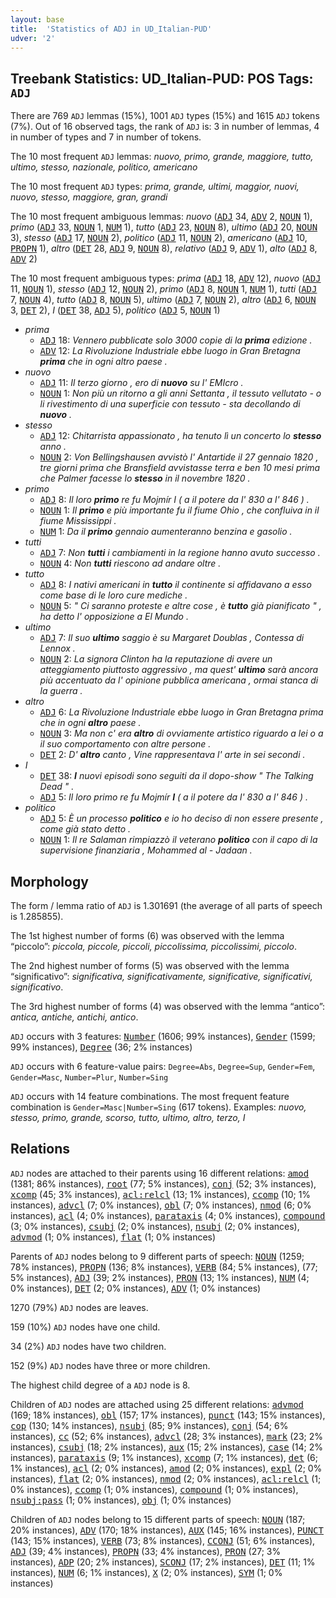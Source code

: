 ```yaml
---
layout: base
title:  'Statistics of ADJ in UD_Italian-PUD'
udver: '2'
---
```


## Treebank Statistics: UD_Italian-PUD: POS Tags: `ADJ`

There are 769 `ADJ` lemmas (15%), 1001 `ADJ` types (15%) and 1615 `ADJ` tokens (7%).
Out of 16 observed tags, the rank of `ADJ` is: 3 in number of lemmas, 4 in number of types and 7 in number of tokens.

The 10 most frequent `ADJ` lemmas: <em>nuovo, primo, grande, maggiore, tutto, ultimo, stesso, nazionale, politico, americano</em>

The 10 most frequent `ADJ` types:  <em>prima, grande, ultimi, maggior, nuovi, nuovo, stesso, maggiore, gran, grandi</em>

The 10 most frequent ambiguous lemmas: <em>nuovo</em> (<tt><a href="it_pud-pos-ADJ.html">ADJ</a></tt> 34, <tt><a href="it_pud-pos-ADV.html">ADV</a></tt> 2, <tt><a href="it_pud-pos-NOUN.html">NOUN</a></tt> 1), <em>primo</em> (<tt><a href="it_pud-pos-ADJ.html">ADJ</a></tt> 33, <tt><a href="it_pud-pos-NOUN.html">NOUN</a></tt> 1, <tt><a href="it_pud-pos-NUM.html">NUM</a></tt> 1), <em>tutto</em> (<tt><a href="it_pud-pos-ADJ.html">ADJ</a></tt> 23, <tt><a href="it_pud-pos-NOUN.html">NOUN</a></tt> 8), <em>ultimo</em> (<tt><a href="it_pud-pos-ADJ.html">ADJ</a></tt> 20, <tt><a href="it_pud-pos-NOUN.html">NOUN</a></tt> 3), <em>stesso</em> (<tt><a href="it_pud-pos-ADJ.html">ADJ</a></tt> 17, <tt><a href="it_pud-pos-NOUN.html">NOUN</a></tt> 2), <em>politico</em> (<tt><a href="it_pud-pos-ADJ.html">ADJ</a></tt> 11, <tt><a href="it_pud-pos-NOUN.html">NOUN</a></tt> 2), <em>americano</em> (<tt><a href="it_pud-pos-ADJ.html">ADJ</a></tt> 10, <tt><a href="it_pud-pos-PROPN.html">PROPN</a></tt> 1), <em>altro</em> (<tt><a href="it_pud-pos-DET.html">DET</a></tt> 28, <tt><a href="it_pud-pos-ADJ.html">ADJ</a></tt> 9, <tt><a href="it_pud-pos-NOUN.html">NOUN</a></tt> 8), <em>relativo</em> (<tt><a href="it_pud-pos-ADJ.html">ADJ</a></tt> 9, <tt><a href="it_pud-pos-ADV.html">ADV</a></tt> 1), <em>alto</em> (<tt><a href="it_pud-pos-ADJ.html">ADJ</a></tt> 8, <tt><a href="it_pud-pos-ADV.html">ADV</a></tt> 2)

The 10 most frequent ambiguous types:  <em>prima</em> (<tt><a href="it_pud-pos-ADJ.html">ADJ</a></tt> 18, <tt><a href="it_pud-pos-ADV.html">ADV</a></tt> 12), <em>nuovo</em> (<tt><a href="it_pud-pos-ADJ.html">ADJ</a></tt> 11, <tt><a href="it_pud-pos-NOUN.html">NOUN</a></tt> 1), <em>stesso</em> (<tt><a href="it_pud-pos-ADJ.html">ADJ</a></tt> 12, <tt><a href="it_pud-pos-NOUN.html">NOUN</a></tt> 2), <em>primo</em> (<tt><a href="it_pud-pos-ADJ.html">ADJ</a></tt> 8, <tt><a href="it_pud-pos-NOUN.html">NOUN</a></tt> 1, <tt><a href="it_pud-pos-NUM.html">NUM</a></tt> 1), <em>tutti</em> (<tt><a href="it_pud-pos-ADJ.html">ADJ</a></tt> 7, <tt><a href="it_pud-pos-NOUN.html">NOUN</a></tt> 4), <em>tutto</em> (<tt><a href="it_pud-pos-ADJ.html">ADJ</a></tt> 8, <tt><a href="it_pud-pos-NOUN.html">NOUN</a></tt> 5), <em>ultimo</em> (<tt><a href="it_pud-pos-ADJ.html">ADJ</a></tt> 7, <tt><a href="it_pud-pos-NOUN.html">NOUN</a></tt> 2), <em>altro</em> (<tt><a href="it_pud-pos-ADJ.html">ADJ</a></tt> 6, <tt><a href="it_pud-pos-NOUN.html">NOUN</a></tt> 3, <tt><a href="it_pud-pos-DET.html">DET</a></tt> 2), <em>I</em> (<tt><a href="it_pud-pos-DET.html">DET</a></tt> 38, <tt><a href="it_pud-pos-ADJ.html">ADJ</a></tt> 5), <em>politico</em> (<tt><a href="it_pud-pos-ADJ.html">ADJ</a></tt> 5, <tt><a href="it_pud-pos-NOUN.html">NOUN</a></tt> 1)


* <em>prima</em>
  * <tt><a href="it_pud-pos-ADJ.html">ADJ</a></tt> 18: <em>Vennero pubblicate solo 3000 copie di la <b>prima</b> edizione .</em>
  * <tt><a href="it_pud-pos-ADV.html">ADV</a></tt> 12: <em>La Rivoluzione Industriale ebbe luogo in Gran Bretagna <b>prima</b> che in ogni altro paese .</em>
* <em>nuovo</em>
  * <tt><a href="it_pud-pos-ADJ.html">ADJ</a></tt> 11: <em>Il terzo giorno , ero di <b>nuovo</b> su l' EMIcro .</em>
  * <tt><a href="it_pud-pos-NOUN.html">NOUN</a></tt> 1: <em>Non più un ritorno a gli anni Settanta , il tessuto vellutato - o li rivestimento di una superficie con tessuto - sta decollando di <b>nuovo</b> .</em>
* <em>stesso</em>
  * <tt><a href="it_pud-pos-ADJ.html">ADJ</a></tt> 12: <em>Chitarrista appassionato , ha tenuto lì un concerto lo <b>stesso</b> anno .</em>
  * <tt><a href="it_pud-pos-NOUN.html">NOUN</a></tt> 2: <em>Von Bellingshausen avvistò l' Antartide il 27 gennaio 1820 , tre giorni prima che Bransfield avvistasse terra e ben 10 mesi prima che Palmer facesse lo <b>stesso</b> in il novembre 1820 .</em>
* <em>primo</em>
  * <tt><a href="it_pud-pos-ADJ.html">ADJ</a></tt> 8: <em>Il loro <b>primo</b> re fu Mojmír I ( a il potere da l' 830 a l' 846 ) .</em>
  * <tt><a href="it_pud-pos-NOUN.html">NOUN</a></tt> 1: <em>Il <b>primo</b> e più importante fu il fiume Ohio , che confluiva in il fiume Mississippi .</em>
  * <tt><a href="it_pud-pos-NUM.html">NUM</a></tt> 1: <em>Da il <b>primo</b> gennaio aumenteranno benzina e gasolio .</em>
* <em>tutti</em>
  * <tt><a href="it_pud-pos-ADJ.html">ADJ</a></tt> 7: <em>Non <b>tutti</b> i cambiamenti in la regione hanno avuto successo .</em>
  * <tt><a href="it_pud-pos-NOUN.html">NOUN</a></tt> 4: <em>Non <b>tutti</b> riescono ad andare oltre .</em>
* <em>tutto</em>
  * <tt><a href="it_pud-pos-ADJ.html">ADJ</a></tt> 8: <em>I nativi americani in <b>tutto</b> il continente si affidavano a esso come base di le loro cure mediche .</em>
  * <tt><a href="it_pud-pos-NOUN.html">NOUN</a></tt> 5: <em>" Ci saranno proteste e altre cose , è <b>tutto</b> già pianificato " , ha detto l' opposizione a El Mundo .</em>
* <em>ultimo</em>
  * <tt><a href="it_pud-pos-ADJ.html">ADJ</a></tt> 7: <em>Il suo <b>ultimo</b> saggio è su Margaret Doublas , Contessa di Lennox .</em>
  * <tt><a href="it_pud-pos-NOUN.html">NOUN</a></tt> 2: <em>La signora Clinton ha la reputazione di avere un atteggiamento piuttosto aggressivo , ma quest' <b>ultimo</b> sarà ancora più accentuato da l' opinione pubblica americana , ormai stanca di la guerra .</em>
* <em>altro</em>
  * <tt><a href="it_pud-pos-ADJ.html">ADJ</a></tt> 6: <em>La Rivoluzione Industriale ebbe luogo in Gran Bretagna prima che in ogni <b>altro</b> paese .</em>
  * <tt><a href="it_pud-pos-NOUN.html">NOUN</a></tt> 3: <em>Ma non c' era <b>altro</b> di ovviamente artistico riguardo a lei o a il suo comportamento con altre persone .</em>
  * <tt><a href="it_pud-pos-DET.html">DET</a></tt> 2: <em>D' <b>altro</b> canto , Vine rappresentava l' arte in sei secondi .</em>
* <em>I</em>
  * <tt><a href="it_pud-pos-DET.html">DET</a></tt> 38: <em><b>I</b> nuovi episodi sono seguiti da il dopo-show " The Talking Dead " .</em>
  * <tt><a href="it_pud-pos-ADJ.html">ADJ</a></tt> 5: <em>Il loro primo re fu Mojmír <b>I</b> ( a il potere da l' 830 a l' 846 ) .</em>
* <em>politico</em>
  * <tt><a href="it_pud-pos-ADJ.html">ADJ</a></tt> 5: <em>È un processo <b>politico</b> e io ho deciso di non essere presente , come già stato detto .</em>
  * <tt><a href="it_pud-pos-NOUN.html">NOUN</a></tt> 1: <em>Il re Salaman rimpiazzò il veterano <b>politico</b> con il capo di la supervisione finanziaria , Mohammed al - Jadaan .</em>

## Morphology

The form / lemma ratio of `ADJ` is 1.301691 (the average of all parts of speech is 1.285855).

The 1st highest number of forms (6) was observed with the lemma “piccolo”: <em>piccola, piccole, piccoli, piccolissima, piccolissimi, piccolo</em>.

The 2nd highest number of forms (5) was observed with the lemma “significativo”: <em>significativa, significativamente, significative, significativi, significativo</em>.

The 3rd highest number of forms (4) was observed with the lemma “antico”: <em>antica, antiche, antichi, antico</em>.

`ADJ` occurs with 3 features: <tt><a href="it_pud-feat-Number.html">Number</a></tt> (1606; 99% instances), <tt><a href="it_pud-feat-Gender.html">Gender</a></tt> (1599; 99% instances), <tt><a href="it_pud-feat-Degree.html">Degree</a></tt> (36; 2% instances)

`ADJ` occurs with 6 feature-value pairs: `Degree=Abs`, `Degree=Sup`, `Gender=Fem`, `Gender=Masc`, `Number=Plur`, `Number=Sing`

`ADJ` occurs with 14 feature combinations.
The most frequent feature combination is `Gender=Masc|Number=Sing` (617 tokens).
Examples: <em>nuovo, stesso, primo, grande, scorso, tutto, ultimo, altro, terzo, I</em>


## Relations

`ADJ` nodes are attached to their parents using 16 different relations: <tt><a href="it_pud-dep-amod.html">amod</a></tt> (1381; 86% instances), <tt><a href="it_pud-dep-root.html">root</a></tt> (77; 5% instances), <tt><a href="it_pud-dep-conj.html">conj</a></tt> (52; 3% instances), <tt><a href="it_pud-dep-xcomp.html">xcomp</a></tt> (45; 3% instances), <tt><a href="it_pud-dep-acl-relcl.html">acl:relcl</a></tt> (13; 1% instances), <tt><a href="it_pud-dep-ccomp.html">ccomp</a></tt> (10; 1% instances), <tt><a href="it_pud-dep-advcl.html">advcl</a></tt> (7; 0% instances), <tt><a href="it_pud-dep-obl.html">obl</a></tt> (7; 0% instances), <tt><a href="it_pud-dep-nmod.html">nmod</a></tt> (6; 0% instances), <tt><a href="it_pud-dep-acl.html">acl</a></tt> (4; 0% instances), <tt><a href="it_pud-dep-parataxis.html">parataxis</a></tt> (4; 0% instances), <tt><a href="it_pud-dep-compound.html">compound</a></tt> (3; 0% instances), <tt><a href="it_pud-dep-csubj.html">csubj</a></tt> (2; 0% instances), <tt><a href="it_pud-dep-nsubj.html">nsubj</a></tt> (2; 0% instances), <tt><a href="it_pud-dep-advmod.html">advmod</a></tt> (1; 0% instances), <tt><a href="it_pud-dep-flat.html">flat</a></tt> (1; 0% instances)

Parents of `ADJ` nodes belong to 9 different parts of speech: <tt><a href="it_pud-pos-NOUN.html">NOUN</a></tt> (1259; 78% instances), <tt><a href="it_pud-pos-PROPN.html">PROPN</a></tt> (136; 8% instances), <tt><a href="it_pud-pos-VERB.html">VERB</a></tt> (84; 5% instances),  (77; 5% instances), <tt><a href="it_pud-pos-ADJ.html">ADJ</a></tt> (39; 2% instances), <tt><a href="it_pud-pos-PRON.html">PRON</a></tt> (13; 1% instances), <tt><a href="it_pud-pos-NUM.html">NUM</a></tt> (4; 0% instances), <tt><a href="it_pud-pos-DET.html">DET</a></tt> (2; 0% instances), <tt><a href="it_pud-pos-ADV.html">ADV</a></tt> (1; 0% instances)

1270 (79%) `ADJ` nodes are leaves.

159 (10%) `ADJ` nodes have one child.

34 (2%) `ADJ` nodes have two children.

152 (9%) `ADJ` nodes have three or more children.

The highest child degree of a `ADJ` node is 8.

Children of `ADJ` nodes are attached using 25 different relations: <tt><a href="it_pud-dep-advmod.html">advmod</a></tt> (169; 18% instances), <tt><a href="it_pud-dep-obl.html">obl</a></tt> (157; 17% instances), <tt><a href="it_pud-dep-punct.html">punct</a></tt> (143; 15% instances), <tt><a href="it_pud-dep-cop.html">cop</a></tt> (130; 14% instances), <tt><a href="it_pud-dep-nsubj.html">nsubj</a></tt> (85; 9% instances), <tt><a href="it_pud-dep-conj.html">conj</a></tt> (54; 6% instances), <tt><a href="it_pud-dep-cc.html">cc</a></tt> (52; 6% instances), <tt><a href="it_pud-dep-advcl.html">advcl</a></tt> (28; 3% instances), <tt><a href="it_pud-dep-mark.html">mark</a></tt> (23; 2% instances), <tt><a href="it_pud-dep-csubj.html">csubj</a></tt> (18; 2% instances), <tt><a href="it_pud-dep-aux.html">aux</a></tt> (15; 2% instances), <tt><a href="it_pud-dep-case.html">case</a></tt> (14; 2% instances), <tt><a href="it_pud-dep-parataxis.html">parataxis</a></tt> (9; 1% instances), <tt><a href="it_pud-dep-xcomp.html">xcomp</a></tt> (7; 1% instances), <tt><a href="it_pud-dep-det.html">det</a></tt> (6; 1% instances), <tt><a href="it_pud-dep-acl.html">acl</a></tt> (2; 0% instances), <tt><a href="it_pud-dep-amod.html">amod</a></tt> (2; 0% instances), <tt><a href="it_pud-dep-expl.html">expl</a></tt> (2; 0% instances), <tt><a href="it_pud-dep-flat.html">flat</a></tt> (2; 0% instances), <tt><a href="it_pud-dep-nmod.html">nmod</a></tt> (2; 0% instances), <tt><a href="it_pud-dep-acl-relcl.html">acl:relcl</a></tt> (1; 0% instances), <tt><a href="it_pud-dep-ccomp.html">ccomp</a></tt> (1; 0% instances), <tt><a href="it_pud-dep-compound.html">compound</a></tt> (1; 0% instances), <tt><a href="it_pud-dep-nsubj-pass.html">nsubj:pass</a></tt> (1; 0% instances), <tt><a href="it_pud-dep-obj.html">obj</a></tt> (1; 0% instances)

Children of `ADJ` nodes belong to 15 different parts of speech: <tt><a href="it_pud-pos-NOUN.html">NOUN</a></tt> (187; 20% instances), <tt><a href="it_pud-pos-ADV.html">ADV</a></tt> (170; 18% instances), <tt><a href="it_pud-pos-AUX.html">AUX</a></tt> (145; 16% instances), <tt><a href="it_pud-pos-PUNCT.html">PUNCT</a></tt> (143; 15% instances), <tt><a href="it_pud-pos-VERB.html">VERB</a></tt> (73; 8% instances), <tt><a href="it_pud-pos-CCONJ.html">CCONJ</a></tt> (51; 6% instances), <tt><a href="it_pud-pos-ADJ.html">ADJ</a></tt> (39; 4% instances), <tt><a href="it_pud-pos-PROPN.html">PROPN</a></tt> (33; 4% instances), <tt><a href="it_pud-pos-PRON.html">PRON</a></tt> (27; 3% instances), <tt><a href="it_pud-pos-ADP.html">ADP</a></tt> (20; 2% instances), <tt><a href="it_pud-pos-SCONJ.html">SCONJ</a></tt> (17; 2% instances), <tt><a href="it_pud-pos-DET.html">DET</a></tt> (11; 1% instances), <tt><a href="it_pud-pos-NUM.html">NUM</a></tt> (6; 1% instances), <tt><a href="it_pud-pos-X.html">X</a></tt> (2; 0% instances), <tt><a href="it_pud-pos-SYM.html">SYM</a></tt> (1; 0% instances)


